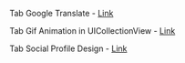 Tab Google Translate - [Link](https://ibb.co/d3HYSQ)

Tab Gif Animation in UICollectionView - [Link](https://ibb.co/eZLWE5)

Tab Social Profile Design - [Link](https://ibb.co/eo7NMk)

